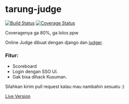 # tarung-judge
[![Build Status](https://travis-ci.org/ramadistra/tarung-judge.svg?branch=master)](https://travis-ci.org/ramadistra/tarung-judge)
[![Coverage Status](https://coveralls.io/repos/github/ramadistra/tarung-judge/badge.svg?branch=master)](https://coveralls.io/github/ramadistra/tarung-judge?branch=master)  

Coveragenya ga 80%, ga lolos ppw

Online Judge dibuat dengan django dan [judger](https://github.com/ramadistra/judger).

### Fitur:
- Scoreboard
- Login dengan SSO UI.
- Gak bisa dihack Kusuman.

Silahkan kirim pull request kalau mau nambahin sesuatu :)

[Live Version](https://my-judge.herokuapp.com)
